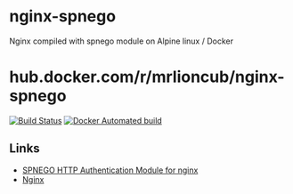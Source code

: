 # nginx-spnego
Nginx compiled with spnego module on Alpine linux / Docker

# hub.docker.com/r/mrlioncub/nginx-spnego

[![Build Status](https://img.shields.io/docker/cloud/build/mrlioncub/nginx-spnego)](https://hub.docker.com/r/mrlioncub/nginx-spnego)
[![Docker Automated build](https://img.shields.io/docker/cloud/automated/mrlioncub/nginx-spnego)](https://hub.docker.com/r/mrlioncub/nginx-spnego)

## Links
  - [SPNEGO HTTP Authentication Module for nginx](https://github.com/stnoonan/spnego-http-auth-nginx-module)
  - [Nginx](https://github.com/nginxinc/docker-nginx)

